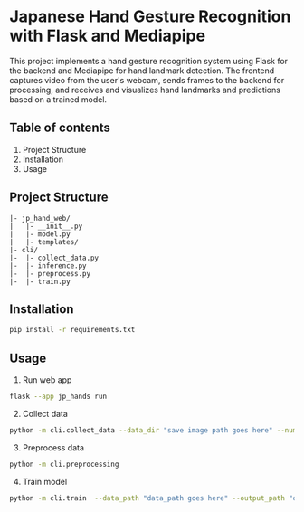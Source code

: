 # Japanese Hand Gesture Recognition with Flask and Mediapipe

This project implements a hand gesture recognition system using Flask for the backend and Mediapipe for hand landmark detection. The frontend captures video from the user's webcam, sends frames to the backend for processing, and receives and visualizes hand landmarks and predictions based on a trained model.

## Table of contents

1. Project Structure
2. Installation
3. Usage

## Project Structure

```text
|- jp_hand_web/
|   |- __init__.py
|   |- model.py
|   |- templates/
|- cli/
|-  |- collect_data.py
|-  |- inference.py
|-  |- preprocess.py
|-  |- train.py
```

## Installation

```bash
pip install -r requirements.txt
```

## Usage

1. Run web app

```bash
flask --app jp_hands run
```

2. Collect data

```bash
python -m cli.collect_data --data_dir "save image path goes here" --num_classes "num classes goes here" --dataset_size "dataset size goes here"
```

3. Preprocess data

```bash
python -m cli.preprocessing
```

4. Train model

```bash
python -m cli.train  --data_path "data_path goes here" --output_path "output path goes here" --test_size "test size goes here"
```
